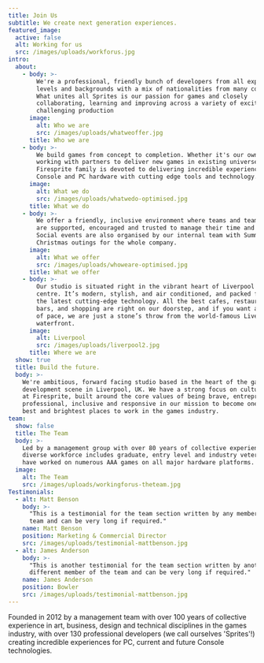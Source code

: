 ```yaml
---
title: Join Us
subtitle: We create next generation experiences.
featured_image:
  active: false
  alt: Working for us
  src: /images/uploads/workforus.jpg
intro:
  about:
    - body: >-
        We're a professional, friendly bunch of developers from all experience
        levels and backgrounds with a mix of nationalities from many countries. 
        What unites all Sprites is our passion for games and closely
        collaborating, learning and improving across a variety of exciting and
        challenging production
      image:
        alt: Who we are
        src: /images/uploads/whatweoffer.jpg
      title: Who we are
    - body: >-
        We build games from concept to completion. Whether it's our own IP or
        working with partners to deliver new games in existing universes, the
        Firesprite family is devoted to delivering incredible experiences on
        Console and PC hardware with cutting edge tools and technology.
      image:
        alt: What we do
        src: /images/uploads/whatwedo-optimised.jpg
      title: What we do
    - body: >-
        We offer a friendly, inclusive environment where teams and team members
        are supported, encouraged and trusted to manage their time and workflow.
        Social events are also organised by our internal team with Summer and
        Christmas outings for the whole company.
      image:
        alt: What we offer
        src: /images/uploads/whoweare-optimised.jpg
      title: What we offer
    - body: >-
        Our studio is situated right in the vibrant heart of Liverpool city
        centre. It’s modern, stylish, and air conditioned, and packed full of
        the latest cutting-edge technology. All the best cafes, restaurants,
        bars, and shopping are right on our doorstep, and if you want a change
        of pace, we are just a stone’s throw from the world-famous Liverpool
        waterfront.
      image:
        alt: Liverpool
        src: /images/uploads/liverpool2.jpg
      title: Where we are
  show: true
  title: Build the future.
  body: >-
    We're ambitious, forward facing studio based in the heart of the game
    development scene in Liverpool, UK. We have a strong focus on culture here
    at Firesprite, built around the core values of being brave, entrepreneurial,
    professional, inclusive and responsive in our mission to become one of the
    best and brightest places to work in the games industry. 
team:
  show: false
  title: The Team
  body: >-
    Led by a management group with over 80 years of collective experience our
    diverse workforce includes graduate, entry level and industry veterans who
    have worked on numerous AAA games on all major hardware platforms.
  image:
    alt: The Team
    src: /images/uploads/workingforus-theteam.jpg
Testimonials:
  - alt: Matt Benson
    body: >-
      "This is a testimonial for the team section written by any member of the
      team and can be very long if required."
    name: Matt Benson
    position: Marketing & Commercial Director
    src: /images/uploads/testimonial-mattbenson.jpg
  - alt: James Anderson
    body: >-
      "This is another testimonial for the team section written by another
      different member of the team and can be very long if required."
    name: James Anderson
    position: Bowler
    src: /images/uploads/testimonial-mattbenson.jpg
---
```

Founded in 2012 by a management team with over 100 years of collective experience in art, business, design and technical disciplines in the games industry, with over 130 professional developers (we call ourselves 'Sprites'!) creating incredible experiences for PC, current and future Console technologies.
